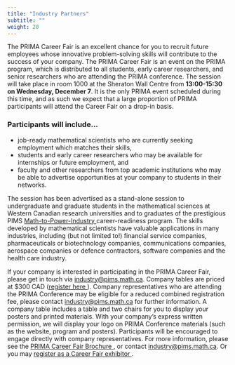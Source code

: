 ```yaml
---
title: "Industry Partners"
subtitle: ""
weight: 20
---
```

The PRIMA Career Fair is an excellent chance for you to recruit future
employees whose innovative problem-solving skills will contribute to the
success of your company.  The PRIMA Career Fair is an event on the PRIMA
program, which is distributed to all students, early career
researchers, and senior researchers who are attending the PRIMA conference.  The
session will take place in room 1000 at the Sheraton Wall Centre from
**13:00-15:30 on Wednesday, December 7**.  It is the only PRIMA event scheduled
during this time, and as such we expect that a large proportion of PRIMA
participants will attend the Career Fair on a drop-in basis.


### Participants will include...
  * job-ready mathematical scientists who are currently seeking
employment which matches their skills,
  * students and early career researchers who may be available for internships
or future employment, and
  * faculty and other researchers from top academic institutions who may be able
to advertise opportunities at your company to students in their networks.



The session has been advertised as a stand-alone session to undergraduate and
graduate students in the mathematical sciences at Western Canadian research
universities and to graduates of the prestigious PIMS
[Math-to-Power-Industry <i class="fa fa-external-link" aria-hidden="true"></i>](https://m2pi.ca)
career-readiness program.  The skills
developed by mathematical scientists have valuable applications in many
industries, including (but not limited to!) financial service companies,
pharmaceuticals or biotechnology companies, communications companies, aerospace
companies or defence contractors, software companies and the health care
industry.


If your company is interested in participating in the PRIMA Career Fair,
please get in touch via [industry@pims.math.ca](mailto:industry@pims.math.ca). Company tables are priced at
$300 CAD ([register here <i class="fa fa-external-link" aria-hidden="true"></i>](https://events.eply.com/PRIMA2022)). Company
representatives who are attending the PRIMA Conference may be eligible for a
reduced combined registration fee, please contact <a
href="mailto:industry@pims.math.ca?PRIMA Industry partner
enquiry">industry@pims.math.ca</a> for further information.  A company table
includes a table and two chairs for you to display your posters and printed
materials.  With your company’s express written permission, we will display your
logo on PRIMA Conference materials (such as the website, program and posters).
Participants will be encouraged to engage directly with company representatives.
For more information, please see the [PRIMA Career Fair
Brochure <i class="fa fa-external-link" aria-hidden="true"></i>](https://docs.google.com/presentation/d/e/2PACX-1vRMjP1THLJCO1bscp-vX7I5vF6W_fhqTN_eo-FMfUR026Uz8oN4gsMZxd9nCoxKwBkwf8hbaUQIIU0b/pub?start=false&loop=false&delayms=3000),
or contact [industry@pims.math.ca](industry@pims.math.ca). Or you may [register
as a Career Fair exhibitor <i class="fa fa-external-link"
aria-hidden="true"></i>](https://events.eply.com/PRIMA2022).

